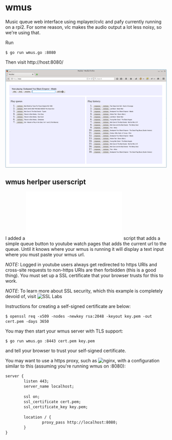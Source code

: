 # wmus
Music queue web interface using mplayer/cvlc and pafy currently running on a rpi2.
For some reason, vlc makes the audio output a lot less noisy, so we're using that.

Run

```
$ go run wmus.go :8080
```

Then visit http://host:8080/

![wmus screenshot](/wmus.png "wmus")

## wmus herlper userscript
I added a ![wmus helper userscript](/wmus_helper.user.js) script that adds a
simple queue button to youtube watch pages that adds the current url to the
queue. Until it knows where your wmus is running it will display a text input
where you must paste your wmus url.


*NOTE:* Logged in youtube users always get redirected to https URIs and
cross-site requests to non-https URIs are then forbidden (this is a good thing).
You must set up a SSL certificate that your browser trusts for this to work.

*NOTE*: To learn more about SSL security, which this example
is completely devoid of, visit ![SSL Labs](https://www.ssllabs.com/)

Instructions for creating a self-signed certificate are below:

```
$ openssl req -x509 -nodes -newkey rsa:2048 -keyout key.pem -out cert.pem -days 3650
```

You may then start your wmus server with TLS support:

```
$ go run wmus.go :8443 cert.pem key.pem
```

and tell your browser to trust your self-signed certificate.

You may want to use a https proxy, such as ![nginx](http://nginx.org/), with
a configuration similar to this (assuming you're running wmus on :8080):

```
server {
        listen 443;
        server_name localhost;

        ssl on;
        ssl_certificate cert.pem;
        ssl_certificate_key key.pem;

        location / {
                proxy_pass http://localhost:8080;
        }
}
```

